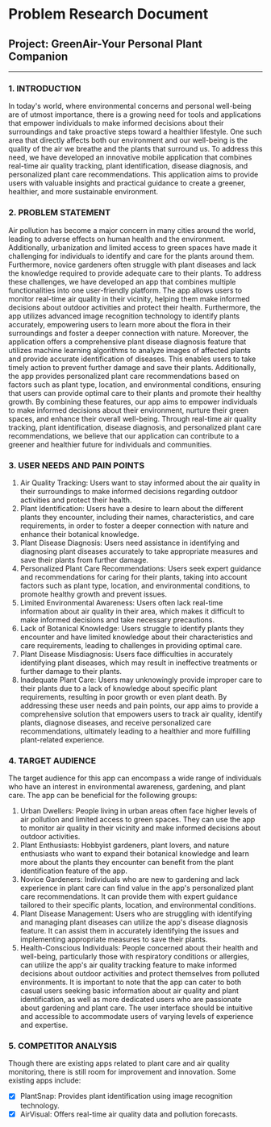 # Problem Research Document
## Project: GreenAir-Your Personal Plant Companion
<hr/>

### 1. INTRODUCTION 
In today's world, where environmental concerns and personal well-being are of utmost importance, there is a growing need for tools and applications that empower individuals to make informed decisions about their surroundings and take proactive steps toward a healthier lifestyle. One such area that directly affects both our environment and our well-being is the quality of the air we breathe and the plants that surround us. To address this need, we have developed an innovative mobile application that combines real-time air quality tracking, plant identification, disease diagnosis, and personalized plant care recommendations. This application aims to provide users with valuable insights and practical guidance to create a greener, healthier, and more sustainable environment.

### 2. PROBLEM STATEMENT
Air pollution has become a major concern in many cities around the world, leading to adverse effects on human health and the environment. Additionally, urbanization and limited access to green spaces have made it challenging for individuals to identify and care for the plants around them. Furthermore, novice gardeners often struggle with plant diseases and lack the knowledge required to provide adequate care to their plants.
To address these challenges, we have developed an app that combines multiple functionalities into one user-friendly platform. The app allows users to monitor real-time air quality in their vicinity, helping them make informed decisions about outdoor activities and protect their health. Furthermore, the app utilizes advanced image recognition technology to identify plants accurately, empowering users to learn more about the flora in their surroundings and foster a deeper connection with nature.
Moreover, the application offers a comprehensive plant disease diagnosis feature that utilizes machine learning algorithms to analyze images of affected plants and provide accurate identification of diseases. This enables users to take timely action to prevent further damage and save their plants. Additionally, the app provides personalized plant care recommendations based on factors such as plant type, location, and environmental conditions, ensuring that users can provide optimal care to their plants and promote their healthy growth.
By combining these features, our app aims to empower individuals to make informed decisions about their environment, nurture their green spaces, and enhance their overall well-being. Through real-time air quality tracking, plant identification, disease diagnosis, and personalized plant care recommendations, we believe that our application can contribute to a greener and healthier future for individuals and communities.

### 3. USER NEEDS AND PAIN POINTS
1. Air Quality Tracking: Users want to stay informed about the air quality in their surroundings to make informed decisions regarding outdoor activities and protect their health.
2. Plant Identification: Users have a desire to learn about the different plants they encounter, including their names, characteristics, and care requirements, in order to foster a deeper connection with nature and enhance their botanical knowledge.
3. Plant Disease Diagnosis: Users need assistance in identifying and diagnosing plant diseases accurately to take appropriate measures and save their plants from further damage.
4. Personalized Plant Care Recommendations: Users seek expert guidance and recommendations for caring for their plants, taking into account factors such as plant type, location, and environmental conditions, to promote healthy growth and prevent issues.
5. Limited Environmental Awareness: Users often lack real-time information about air quality in their area, which makes it difficult to make informed decisions and take necessary precautions.
6. Lack of Botanical Knowledge: Users struggle to identify plants they encounter and have limited knowledge about their characteristics and care requirements, leading to challenges in providing optimal care.
7. Plant Disease Misdiagnosis: Users face difficulties in accurately identifying plant diseases, which may result in ineffective treatments or further damage to their plants.
8. Inadequate Plant Care: Users may unknowingly provide improper care to their plants due to a lack of knowledge about specific plant requirements, resulting in poor growth or even plant death.
By addressing these user needs and pain points, our app aims to provide a comprehensive solution that empowers users to track air quality, identify plants, diagnose diseases, and receive personalized care recommendations, ultimately leading to a healthier and more fulfilling plant-related experience.

### 4. TARGET AUDIENCE
The target audience for this app can encompass a wide range of individuals who have an interest in environmental awareness, gardening, and plant care. The app can be beneficial for the following groups:
1. Urban Dwellers: People living in urban areas often face higher levels of air pollution and limited access to green spaces. They can use the app to monitor air quality in their vicinity and make informed decisions about outdoor activities.
2. Plant Enthusiasts: Hobbyist gardeners, plant lovers, and nature enthusiasts who want to expand their botanical knowledge and learn more about the plants they encounter can benefit from the plant identification feature of the app.
3. Novice Gardeners: Individuals who are new to gardening and lack experience in plant care can find value in the app's personalized plant care recommendations. It can provide them with expert guidance tailored to their specific plants, location, and environmental conditions.
4. Plant Disease Management: Users who are struggling with identifying and managing plant diseases can utilize the app's disease diagnosis feature. It can assist them in accurately identifying the issues and implementing appropriate measures to save their plants.
5. Health-Conscious Individuals: People concerned about their health and well-being, particularly those with respiratory conditions or allergies, can utilize the app's air quality tracking feature to make informed decisions about outdoor activities and protect themselves from polluted environments.
It is important to note that the app can cater to both casual users seeking basic information about air quality and plant identification, as well as more dedicated users who are passionate about gardening and plant care. The user interface should be intuitive and accessible to accommodate users of varying levels of experience and expertise.

### 5. COMPETITOR ANALYSIS
Though there are existing apps related to plant care and air quality monitoring, there is still room for improvement and innovation. Some existing apps include:
- [x] PlantSnap: Provides plant identification using image recognition technology.
- [x] AirVisual: Offers real-time air quality data and pollution forecasts.
